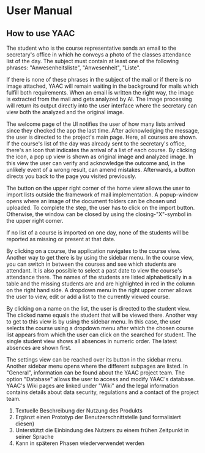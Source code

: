 # User Manual

## How to use YAAC

The student who is the course representative sends an email to the secretary's office in which he conveys a photo of the classes attendance list of the day. The subject must contain at least one of the following phrases: "Anwesenheitsliste", "Anwesenheit", "Liste".

If there is none of these phrases in the subject of the mail or if there is no image attached, YAAC will remain waiting in the background for mails which fulfill both requirements. When an email is written the right way, the image is extracted from the mail and gets analyzed by AI. The image processing will return its output directly into the user interface where the secretary can view both the analyzed and the original image.

The welcome page of the UI notifies the user of how many lists arrived since they checked the app the last time. After acknowledging the message, the user is directed to the project's main page. Here, all courses are shown. If the course's list of the day was already sent to the secretary's office, there's an icon that indicates the arrival of a list of each course. By clicking the icon, a pop up view is shown as original image and analyzed image. In this view the user can verify and acknowledge the outcome and, in the unlikely event of a wrong result, can amend mistakes. Afterwards, a button directs you back to the page you visited previously.

The button on the upper right corner of the home view allows the user to import lists outside the framework of mail implementation. A popup-window opens where an image of the document folders can be chosen und uploaded. To complete the step, the user has to click on the import button. Otherwise, the window can be closed by using the closing-"X"-symbol in the upper right corner.

If no list of a course is imported on one day, none of the students will be reported as missing or present at that date.

By clicking on a course, the application navigates to the course view. Another way to get there is by using the sidebar menu. In the course view, you can switch in between the courses and see which students are attendant. It is also possible to select a past date to view the course's attendance there. The names of the students are listed alphabetically in a table and the missing students are and are highlighted in red in the column on the right hand side. A dropdown menu in the right upper corner allows the user to view, edit or add a list to the currently viewed course.

By clicking on a name on the list, the user is directed to the student view. The clicked name equals the student that will be viewed there. Another way to get to this view is by using the sidebar menu. In this case, the user selects the course using a dropdown menu after which the chosen course list appears from which the user can click on the searched for student. The single student view shows all absences in numeric order. The latest absences are shown first.

The settings view can be reached over its button in the sidebar menu. Another sidebar menu opens where the different subpages are listed. In "General", information can be found about the YAAC project team. The option "Database" allows the user to access and modify YAAC's database. YAAC's Wiki pages are linked under "Wiki" and the legal information contains details about data security, regulations and a contact of the project team.









1. Textuelle Beschreibung der Nutzung des Produkts
2. Ergänzt einen Prototyp der Benutzerschnittstelle (und formalisiert diesen)
3. Unterstützt die Einbindung des Nutzers zu einem frühen Zeitpunkt in seiner Sprache
4. Kann in späteren Phasen wiederverwendet werden